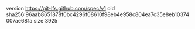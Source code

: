 version https://git-lfs.github.com/spec/v1
oid sha256:96aab8651878f0bc4296f08610f98eb4e958c804ea7c35e8eb10374007ae681a
size 3925
